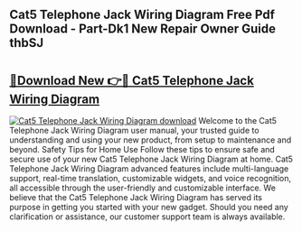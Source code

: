 ## Cat5 Telephone Jack Wiring Diagram Free Pdf Download - Part-Dk1 New Repair Owner Guide thbSJ

# <h2><a href="http://dfie0v.blite.top/?on=Cat5+Telephone+Jack+Wiring+Diagram">🔗Download New 👉🔴 Cat5 Telephone Jack Wiring Diagram</a></h2>

[![Cat5 Telephone Jack Wiring Diagram download](https://i.imgur.com/lujVjoI.png)](http://dfie0v.blite.top/?on=Cat5+Telephone+Jack+Wiring+Diagram)
Welcome to the Cat5 Telephone Jack Wiring Diagram user manual, your trusted guide to understanding and using your new product, from setup to maintenance and beyond. Safety Tips for Home Use Follow these tips to ensure safe and secure use of your new Cat5 Telephone Jack Wiring Diagram at home. Cat5 Telephone Jack Wiring Diagram advanced features include multi-language support, real-time translation, customizable widgets, and voice recognition, all accessible through the user-friendly and customizable interface. We believe that the Cat5 Telephone Jack Wiring Diagram has served its purpose in getting you started with your new gadget. Should you need any clarification or assistance, our customer support team is always available.
